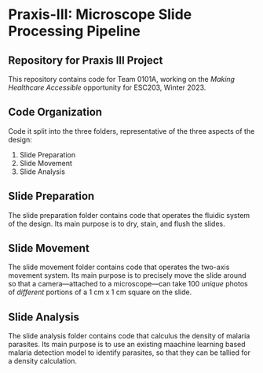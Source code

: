 # Praxis-III: Microscope Slide Processing Pipeline
## Repository for Praxis III Project
This repository contains code for Team 0101A, working on the *Making Healthcare Accessible* opportunity for ESC203, Winter 2023.

## Code Organization
Code it split into the three folders, representative of the three aspects of the design:
1. Slide Preparation
2. Slide Movement
3. Slide Analysis

## Slide Preparation
The slide preparation folder contains code that operates the fluidic system of the design. Its main purpose is to dry, stain, and flush the slides.

## Slide Movement
The slide movement folder contains code that operates the two-axis movement system. Its main purpose is to precisely move the slide around so that a camera—attached to a microscope—can take 100 *unique* photos of *different* portions of a 1 cm x 1 cm square on the slide.

## Slide Analysis
The slide analysis folder contains code that calculus the density of malaria parasites. Its main purpose is to use an existing maachine learning based malaria detection model to identify parasites, so that they can be tallied for a density calculation.
